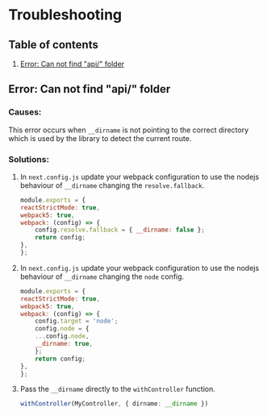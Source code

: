 # Troubleshooting

## Table of contents

1. [Error: Can not find "api/" folder](#cannot-find-api-folder)

## Error: Can not find "api/" folder

### Causes:

This error occurs when ``__dirname`` is not pointing to the correct directory which is used by the library to detect the current route.

### Solutions:

1. In `next.config.js` update your webpack configuration to use the nodejs behaviour of ``__dirname`` changing the `resolve.fallback`.

    ```js
    module.exports = {
    reactStrictMode: true,
    webpack5: true,
    webpack: (config) => {
        config.resolve.fallback = { __dirname: false };
        return config;
    },
    };

    ```

2. In `next.config.js` update your webpack configuration to use the nodejs behaviour of ``__dirname`` changing the `node` config.

    ```js
    module.exports = {
    reactStrictMode: true,
    webpack5: true,
    webpack: (config) => {
        config.target = 'node';
        config.node = {
        ...config.node,
        __dirname: true,
        };
        return config;
    },
    };
    ```

3. Pass the `__dirname` directly to the `withController` function.

    ```ts
    withController(MyController, { dirname: __dirname })
    ```

